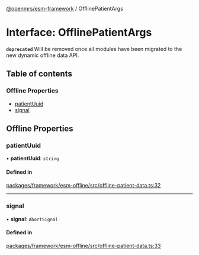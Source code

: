 [@openmrs/esm-framework](../API.md) / OfflinePatientArgs

# Interface: OfflinePatientArgs

**`deprecated`** Will be removed once all modules have been migrated to the new dynamic offline data API.

## Table of contents

### Offline Properties

- [patientUuid](OfflinePatientArgs.md#patientuuid)
- [signal](OfflinePatientArgs.md#signal)

## Offline Properties

### patientUuid

• **patientUuid**: `string`

#### Defined in

[packages/framework/esm-offline/src/offline-patient-data.ts:32](https://github.com/jona42-ui/openmrs-esm-core/blob/main/packages/framework/esm-offline/src/offline-patient-data.ts#L32)

___

### signal

• **signal**: `AbortSignal`

#### Defined in

[packages/framework/esm-offline/src/offline-patient-data.ts:33](https://github.com/jona42-ui/openmrs-esm-core/blob/main/packages/framework/esm-offline/src/offline-patient-data.ts#L33)
